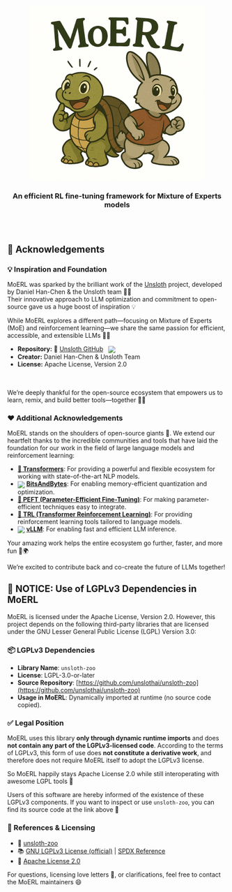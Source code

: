 <div align="center" id="moerltop">
<img src="https://raw.githubusercontent.com/slowfastai/moerl/main/docs/assets/logo.png" alt="logo" width="400" margin="10px"></img>

<h3 align="center">
An efficient RL fine-tuning framework for Mixture of Experts models
</h3>

</div>


<br/><br/>

## 🌟 Acknowledgements

### 💡 Inspiration and Foundation

MoERL was sparked by the brilliant work of the [Unsloth](https://github.com/unslothai/unsloth) project, developed by Daniel Han-Chen & the Unsloth team 🦥✨  
Their innovative approach to LLM optimization and commitment to open-source gave us a huge boost of inspiration 💡

While MoERL explores a different path—focusing on Mixture of Experts (MoE) and reinforcement learning—we share the same passion for efficient, accessible, and extensible LLMs 🎯🔧


- **Repository:** 🦥 [Unsloth GitHub](https://github.com/unslothai/unsloth) &nbsp; <img src="https://raw.githubusercontent.com/unslothai/unsloth/main/images/made with unsloth.png" height="50" align="center" />
- **Creator:** Daniel Han-Chen & Unsloth Team
- **License:** Apache License, Version 2.0


<br/><br/>
We’re deeply thankful for the open-source ecosystem that empowers us to learn, remix, and build better tools—together 💞🚀

### ❤️ Additional Acknowledgements


MoERL stands on the shoulders of open-source giants 🦾. We extend our heartfelt thanks to the incredible communities and tools that have laid the foundation for our work in the field of large language models and reinforcement learning:
- **[🤗 Transformers](https://github.com/huggingface/transformers)**: For providing a powerful and flexible ecosystem for working with state-of-the-art NLP models.
- <img src="https://avatars.githubusercontent.com/u/175231607?s=200&v=4" height="20" align="center"> **[BitsAndBytes](https://github.com/bitsandbytes-foundation/bitsandbytes)**: For enabling memory-efficient quantization and optimization.
- **[🤗 PEFT (Parameter-Efficient Fine-Tuning)](https://github.com/huggingface/peft)**: For making parameter-efficient techniques easy to integrate.
- **[🤗 TRL (Transformer Reinforcement Learning)](https://github.com/huggingface/trl)**: For providing reinforcement learning tools tailored to language models.
- <img src="https://avatars.githubusercontent.com/u/136984999?s=200&v=4" height="20" align="center"> **[vLLM](https://github.com/vllm-project/vllm)**: For enabling fast and efficient LLM inference.

Your amazing work helps the entire ecosystem go further, faster, and more fun 💪🌍  

We’re excited to contribute back and co-create the future of LLMs together!

## 📄 NOTICE: Use of LGPLv3 Dependencies in MoERL

MoERL is licensed under the Apache License, Version 2.0. However, this project depends on the following third-party libraries that are licensed under the GNU Lesser General Public License (LGPL) Version 3.0:

### 📦 LGPLv3 Dependencies

- **Library Name**: `unsloth-zoo`  
- **License**: LGPL-3.0-or-later  
- **Source Repository**: [https://github.com/unslothai/unsloth-zoo](https://github.com/unslothai/unsloth-zoo)  
- **Usage in MoERL**: Dynamically imported at runtime (no source code copied).

### ✅ Legal Position

MoERL uses this library **only through dynamic runtime imports** and does **not contain any part of the LGPLv3-licensed code**. According to the terms of LGPLv3, this form of use does **not constitute a derivative work**, and therefore does not require MoERL itself to adopt the LGPLv3 license.

So MoERL happily stays Apache License 2.0 while still interoperating with awesome LGPL tools 🧡

Users of this software are hereby informed of the existence of these LGPLv3 components. 
If you want to inspect or use `unsloth-zoo`, you can find its source code at the link above 🔗

### 🔗 References & Licensing

- 🦥 [unsloth-zoo](https://github.com/unslothai/unsloth-zoo) 
- 📚 [GNU LGPLv3 License (official)](https://www.gnu.org/licenses/lgpl-3.0.en.html)  | [SPDX Reference](https://spdx.org/licenses/LGPL-3.0-or-later.html)
- 📜 [Apache License 2.0](https://www.apache.org/licenses/LICENSE-2.0)  
  

For questions, licensing love letters 💌, or clarifications, feel free to contact the MoERL maintainers 😄

